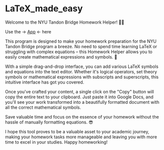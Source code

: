 # LaTeX_made_easy

Welcome to the NYU Tandon Bridge Homework Helper! 🙋‍♂️

Use the -> [App](https://aayush226.github.io/LaTeX_made_easy/) <- here

This program is designed to make your homework preparation for the NYU Tandon Bridge program a breeze. No need to spend time learning LaTeX or struggling with complex equations – this Homework Helper allows you to easily create mathematical expressions and symbols. 🙌

With a simple drag-and-drop interface, you can add various LaTeX symbols and equations into the text editor. Whether it's logical operators, set theory symbols or mathematical expressions with subscripts and superscripts, this intuitive interface has got you covered.

Once you've crafted your content, a single click on the "Copy" button will copy the entire text to your clipboard. Just paste it into Google Docs, and you'll see your work transformed into a beautifully formatted document with all the correct mathematical symbols.

Save valuable time and focus on the essence of your homework without the hassle of manually formatting equations. 😎

I hope this tool proves to be a valuable asset to your academic journey, making your homework tasks more manageable and leaving you with more time to excel in your studies. Happy homeworking!
